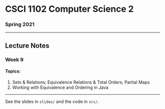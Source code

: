# CSCI 1102 Computer Science 2

### Spring 2021

------

## Lecture Notes

### Week 9

#### Topics:

1. Sets & Relations; Equivalence Relations & Total Orders; Partial Maps
2. Working with Equivalence and Ordering in Java

---

See the slides in `slides/` and the code in `src/`.